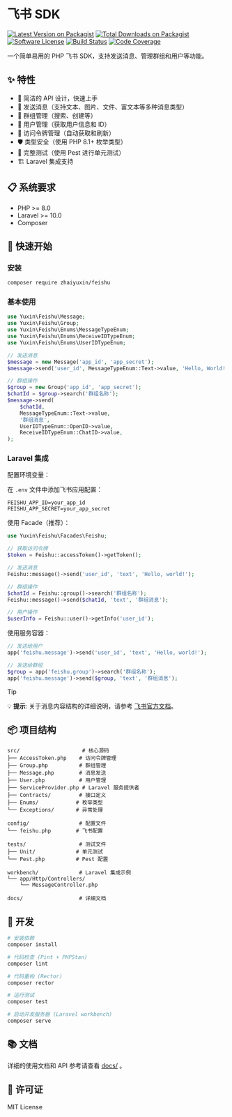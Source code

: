 # 飞书 SDK

[![Latest Version on Packagist](https://img.shields.io/packagist/v/zhaiyuxin/feishu?style=for-the-badge)](https://packagist.org/packages/zhaiyuxin/feishu)
[![Total Downloads on Packagist](https://img.shields.io/packagist/dt/zhaiyuxin/feishu?style=for-the-badge)](https://packagist.org/packages/zhaiyuxin/feishu)
[![Software License](https://img.shields.io/badge/license-MIT-brightgreen.svg?style=for-the-badge)](LICENSE)
[![Build Status](https://img.shields.io/github/actions/workflow/status/zhaiyuxin103/feishu/tests.yml?style=for-the-badge)](https://github.com/zhaiyuxin103/feishu/actions)
[![Code Coverage](https://img.shields.io/codecov/c/github/zhaiyuxin103/feishu?style=for-the-badge)](https://codecov.io/gh/zhaiyuxin103/feishu)

一个简单易用的 PHP 飞书 SDK，支持发送消息、管理群组和用户等功能。

## ✨ 特性

- 🚀 简洁的 API 设计，快速上手
- 📨 发送消息（支持文本、图片、文件、富文本等多种消息类型）
- 👥 群组管理（搜索、创建等）
- 👤 用户管理（获取用户信息和 ID）
- 🔐 访问令牌管理（自动获取和刷新）
- 🛡️ 类型安全（使用 PHP 8.1+ 枚举类型）
- 🧪 完整测试（使用 Pest 进行单元测试）
- 🏗️ Laravel 集成支持

## 📋 系统要求

- PHP >= 8.0
- Laravel >= 10.0
- Composer

## 🚀 快速开始

### 安装

```bash
composer require zhaiyuxin/feishu
```

### 基本使用

```php
use Yuxin\Feishu\Message;
use Yuxin\Feishu\Group;
use Yuxin\Feishu\Enums\MessageTypeEnum;
use Yuxin\Feishu\Enums\ReceiveIDTypeEnum;
use Yuxin\Feishu\Enums\UserIDTypeEnum;

// 发送消息
$message = new Message('app_id', 'app_secret');
$message->send('user_id', MessageTypeEnum::Text->value, 'Hello, World!');

// 群组操作
$group = new Group('app_id', 'app_secret');
$chatId = $group->search('群组名称');
$message->send(
    $chatId,
    MessageTypeEnum::Text->value,
    '群组消息',
    UserIDTypeEnum::OpenID->value,
    ReceiveIDTypeEnum::ChatID->value,
);
```

### Laravel 集成

配置环境变量：

在 `.env` 文件中添加飞书应用配置：

```env
FEISHU_APP_ID=your_app_id
FEISHU_APP_SECRET=your_app_secret
```

使用 Facade（推荐）：

```php
use Yuxin\Feishu\Facades\Feishu;

// 获取访问令牌
$token = Feishu::accessToken()->getToken();

// 发送消息
Feishu::message()->send('user_id', 'text', 'Hello, world!');

// 群组操作
$chatId = Feishu::group()->search('群组名称');
Feishu::message()->send($chatId, 'text', '群组消息');

// 用户操作
$userInfo = Feishu::user()->getInfo('user_id');
```

使用服务容器：

```php
// 发送给用户
app('feishu.message')->send('user_id', 'text', 'Hello, world!');

// 发送给群组
$group = app('feishu.group')->search('群组名称');
app('feishu.message')->send($group, 'text', '群组消息');
```

> [!TIP]
> 💡 **提示**: 关于消息内容结构的详细说明，请参考 [飞书官方文档](https://open.feishu.cn/document/server-docs/im-v1/message-content-description/create_json)。

## 📦 项目结构

```
src/                    # 核心源码
├── AccessToken.php    # 访问令牌管理
├── Group.php          # 群组管理
├── Message.php        # 消息发送
├── User.php           # 用户管理
├── ServiceProvider.php # Laravel 服务提供者
├── Contracts/         # 接口定义
├── Enums/            # 枚举类型
└── Exceptions/       # 异常处理

config/                # 配置文件
└── feishu.php        # 飞书配置

tests/                 # 测试文件
├── Unit/             # 单元测试
└── Pest.php          # Pest 配置

workbench/             # Laravel 集成示例
└── app/Http/Controllers/
    └── MessageController.php

docs/                  # 详细文档
```

## 🔧 开发

```bash
# 安装依赖
composer install

# 代码检查 (Pint + PHPStan)
composer lint

# 代码重构 (Rector)
composer rector

# 运行测试
composer test

# 启动开发服务器 (Laravel workbench)
composer serve
```

## 📚 文档

详细的使用文档和 API 参考请查看 [docs/](https://feishu-nine.vercel.app/) 。

## 📄 许可证

MIT License
